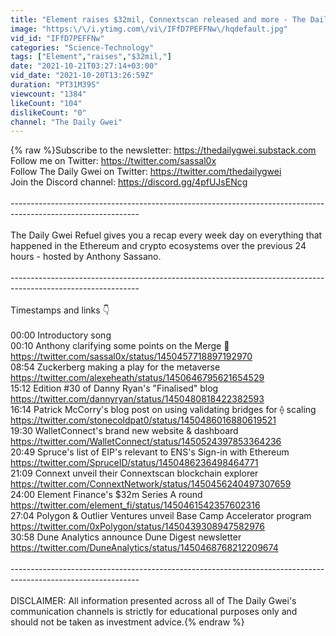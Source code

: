 ```yaml
---
title: "Element raises $32mil, Connextscan released and more - The Daily Gwei Refuel #234 - Ethereum Updates"
image: "https:\/\/i.ytimg.com\/vi\/IFfD7PEFFNw\/hqdefault.jpg"
vid_id: "IFfD7PEFFNw"
categories: "Science-Technology"
tags: ["Element","raises","$32mil,"]
date: "2021-10-21T03:27:14+03:00"
vid_date: "2021-10-20T13:26:59Z"
duration: "PT31M39S"
viewcount: "1384"
likeCount: "104"
dislikeCount: "0"
channel: "The Daily Gwei"
---
```

{% raw %}Subscribe to the newsletter: <a rel="nofollow" target="blank" href="https://thedailygwei.substack.com">https://thedailygwei.substack.com</a><br />Follow me on Twitter: <a rel="nofollow" target="blank" href="https://twitter.com/sassal0x">https://twitter.com/sassal0x</a><br />Follow The Daily Gwei on Twitter: <a rel="nofollow" target="blank" href="https://twitter.com/thedailygwei">https://twitter.com/thedailygwei</a><br />Join the Discord channel: <a rel="nofollow" target="blank" href="https://discord.gg/4pfUJsENcg">https://discord.gg/4pfUJsENcg</a><br /><br />--------------------------------------------------------------------------------------------------------------<br /><br />The Daily Gwei Refuel gives you a recap every week day on everything that happened in the Ethereum and crypto ecosystems over the previous 24 hours - hosted by Anthony Sassano.<br /><br />--------------------------------------------------------------------------------------------------------------<br /><br />Timestamps and links 👇<br /><br />00:00 Introductory song<br />00:10 Anthony clarifying some points on the Merge 🐼<br /><a rel="nofollow" target="blank" href="https://twitter.com/sassal0x/status/1450457718897192970">https://twitter.com/sassal0x/status/1450457718897192970</a><br />08:54 Zuckerberg making a play for the metaverse<br /><a rel="nofollow" target="blank" href="https://twitter.com/alexeheath/status/1450646795621654529">https://twitter.com/alexeheath/status/1450646795621654529</a><br />15:12 Edition #30 of Danny Ryan's &quot;Finalised&quot; blog<br /><a rel="nofollow" target="blank" href="https://twitter.com/dannyryan/status/1450480818422382593">https://twitter.com/dannyryan/status/1450480818422382593</a><br />16:14 Patrick McCorry's blog post on using validating bridges for ⟠ scaling<br /><a rel="nofollow" target="blank" href="https://twitter.com/stonecoldpat0/status/1450486016880619521">https://twitter.com/stonecoldpat0/status/1450486016880619521</a><br />19:30 WalletConnect's brand new website &amp; dashboard<br /><a rel="nofollow" target="blank" href="https://twitter.com/WalletConnect/status/1450524397853364236">https://twitter.com/WalletConnect/status/1450524397853364236</a><br />20:49 Spruce's list of EIP's relevant to ENS's Sign-in with Ethereum <br /><a rel="nofollow" target="blank" href="https://twitter.com/SpruceID/status/1450486236498464771">https://twitter.com/SpruceID/status/1450486236498464771</a><br />21:09 Connext unveil their Connextscan blockchain explorer<br /><a rel="nofollow" target="blank" href="https://twitter.com/ConnextNetwork/status/1450456240497307659">https://twitter.com/ConnextNetwork/status/1450456240497307659</a><br />24:00 Element Finance's $32m Series A round<br /><a rel="nofollow" target="blank" href="https://twitter.com/element_fi/status/1450461542357602316">https://twitter.com/element_fi/status/1450461542357602316</a><br />27:04 Polygon &amp; Outlier Ventures unveil Base Camp Accelerator program <br /><a rel="nofollow" target="blank" href="https://twitter.com/0xPolygon/status/1450439308947582976">https://twitter.com/0xPolygon/status/1450439308947582976</a><br />30:58 Dune Analytics announce Dune Digest newsletter<br /><a rel="nofollow" target="blank" href="https://twitter.com/DuneAnalytics/status/1450468768212209674">https://twitter.com/DuneAnalytics/status/1450468768212209674</a><br /><br />--------------------------------------------------------------------------------------------------------------<br /><br />DISCLAIMER: All information presented across all of The Daily Gwei's communication channels is strictly for educational purposes only and should not be taken as investment advice.{% endraw %}

